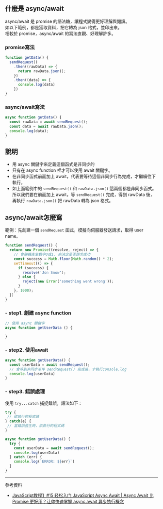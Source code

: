 ## 什麼是 async/await

async/await 是 promise 的語法糖，讓程式變得更好理解與閱讀。\
如以下範例，都是獲取資料，把它轉為 json 格式，並印出來。\
相較於 promise，async/await 的寫法直觀、好理解許多。

### promise寫法

```javascript
function getData() {
  sendRequest()
    .then((rawData) => {
      return rawData.json();
    })
    .then((data) => {
      console.log(data)
    })
}
```

### async/await寫法

```javascript
async function getData() {
  const rawData = await sendRequest();
  const data = await rawData.json();
  console.log(data);
}
```

## 說明

- 用 async 關鍵字來定義這個函式是非同步的
- 只有在 async function 裡才可以使用 await 關鍵字。
- 在非同步函式前面加上 await，代表要等待這個非同步行為完成，才繼續往下執行。
- 如上面範例中的 `sendRequest()` 和 `rawData.json()` 這兩個都是非同步函式。所以我們要在前面加上 await，等 `sendRequest()` 完成，得到 rawData 後，再執行 `rawData.json()` 把 rawData 轉為 json 格式。

## async/await怎麼寫

範例：先創建一個 `sendRequest` 函式，模擬向伺服器發送請求，取得 user name。

```javascript
function sendRequest() {
  return new Promise((resolve, reject) => {
    // 會隨機產生數字0或1, 來決定是否請求成功
    const success = Math.floor(Math.random() * 2);
    setTimeout(() => {
      if (success) {
        resolve('Jon Snow');
      } else {
        reject(new Error('something went wrong'));
      }
    }, 1000);
  })
}
```

### - step1. 創建 async function

```javascript
// 使用 async 關鍵字
async function getUserData () {

}
```

### - step2. 使用await

```javascript
async function getUserData() {
  const userData = await sendRequest();
  // 會等到非同步事件 sendRequest() 完成後，才執行console.log
  console.log(userData)
}
```

### - step3. 錯誤處理

使用 `try...catch` 捕捉錯誤，語法如下：

```javascript
try {
 // 欲執行的程式碼
} catch(e) {
 // 當錯誤發生時，欲執行的程式碼
}
```

```javascript
async function getUserData() {
  try {
    const userData = await sendRequest();
    console.log(userData)
  } catch (err) {
    console.log(`ERROR: ${err}`)
  }
}
```

---

參考資料
- [JavaScript教程】#15 轻松入门 JavaScript Async Await | Async Await 比 Promise 更好用？让你快速掌握 async await 异步执行概念](https://www.youtube.com/watch?v=zoZiQJ38bXk)
